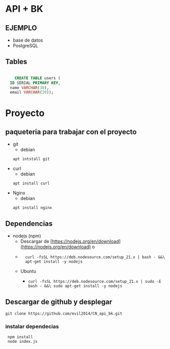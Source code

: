 # API + BK
## EJEMPLO
+ base de datos
 + PostgreSQL
## Tables
```` sql

    CREATE TABLE users (
  ID SERIAL PRIMARY KEY,
  name VARCHAR(30),
  email VARCHAR(30));
````
# Proyecto
## paqueteria para trabajar con el proyecto
+ git
    + debian
    ```` Console
    apt intstall git
    ```` 
+ curl
    + debian
    ```` Console
    apt install curl
    ````
+  Nginx
    + debian
    ```` Console
    apt install nginx
    ```` 
## Dependencias
+ nodejs (npm)
    + Descargar de [https://nodejs.org/en/download](https://nodejs.org/en/download)
    o
    + ```` Console 
        curl -fsSL https://deb.nodesource.com/setup_21.x | bash - &&\
        apt-get install -y nodejs
      ```` 
    + Ubuntu
        + ```` Console
          curl -fsSL https://deb.nodesource.com/setup_21.x | sudo -E bash - &&\ sudo apt-get install -y nodejs
          ````  


## Descargar de github y desplegar
```` console
git clone https://github.com/evil2014/CN_api_bk.git
````
### instalar dependecias
```` console
 npm install
 node index.js
````



